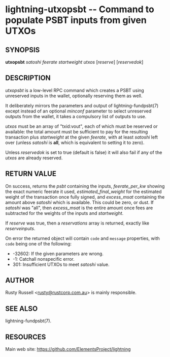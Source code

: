 lightning-utxopsbt -- Command to populate PSBT inputs from given UTXOs
================================================================

SYNOPSIS
--------

**utxopsbt** *satoshi* *feerate* *startweight* *utxos* \[*reserve*\] \[*reservedok*\]

DESCRIPTION
-----------

*utxopsbt* is a low-level RPC command which creates a PSBT using unreserved
inputs in the wallet, optionally reserving them as well.

It deliberately mirrors the parameters and output of
lightning-fundpsbt(7) except instead of an optional *minconf*
parameter to select unreserved outputs from the wallet, it takes a
compulsory list of outputs to use.

*utxos* must be an array of "txid:vout", each of which must be
reserved or available: the total amount must be sufficient to pay for
the resulting transaction plus *startweight* at the given *feerate*,
with at least *satoshi* left over (unless *satoshi* is **all**, which
is equivalent to setting it to zero).

Unless *reservedok* is set to true (default is false) it will also fail
if any of the *utxos* are already reserved.

RETURN VALUE
------------

On success, returns the *psbt* containing the inputs, *feerate_per_kw*
showing the exact numeric feerate it used, *estimated_final_weight* for
the estimated weight of the transaction once fully signed, and
*excess_msat* containing the amount above *satoshi* which is
available.  This could be zero, or dust.  If *satoshi* was "all",
then *excess_msat* is the entire amount once fees are subtracted
for the weights of the inputs and *startweight*.

If *reserve* was true, then a *reservations* array is returned,
exactly like *reserveinputs*.

On error the returned object will contain `code` and `message` properties,
with `code` being one of the following:

- -32602: If the given parameters are wrong.
- -1: Catchall nonspecific error.
- 301: Insufficient UTXOs to meet *satoshi* value.

AUTHOR
------

Rusty Russell <<rusty@rustcorp.com.au>> is mainly responsible.

SEE ALSO
--------

lightning-fundpsbt(7).

RESOURCES
---------

Main web site: <https://github.com/ElementsProject/lightning>
